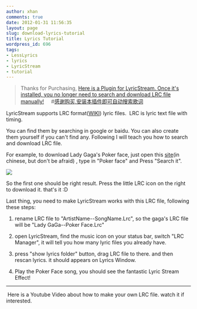 ```yaml
---
author: xhan
comments: true
date: 2012-01-31 11:56:35
layout: page
slug: download-lyrics-tutorial
title: Lyrics Tutorial
wordpress_id: 696
tags:
- LessLyrics
- lyrics
- LyricStream
- tutorial
---
```


> Thanks for Purchasing, [Here is a Plugin for LyricStream. Once it's installed, you no longer need to search and download LRC file manually!](http://ixhan.com/lesslyrics/plugin/)     #[感谢购买,安装本插件即可自动搜索歌词](http://ixhan.com/lesslyrics/plugin/)


LyricStream supports LRC format([WIKI](http://en.wikipedia.org/wiki/LRC_(file_format))) lyric files.  LRC is lyric text file with timing.

You can find them by searching in google or baidu. You can also create them yourself if you can't find any. Following I will teach you how to search and download LRC file.

For example, to download Lady Gaga's Poker face, just open this [site](http://translate.googleusercontent.com/translate_c?act=url&hl=en&ie=UTF8&prev=_t&rurl=translate.google.com.hk&sl=auto&tl=en&twu=1&u=http://www.mtvzz.com/&usg=ALkJrhjIH5UhLgQjCR32Vj_BUMBMRbCK1Q)(in chinese, but don't be afraid) , type in "Poker face" and Press "Search it".

[![](http://ixhan.com/wp-content/uploads/2012/01/search-result.png)](http://ixhan.com/wp-content/uploads/2012/01/search-result.png)

So the first one should be right result. Press the little LRC icon on the right to download it. that's it :D

Last thing, you need to make LyricStream works with this LRC file, following these steps:



	
  1. rename LRC file to "ArtistName--SongName.Lrc", so the gaga's LRC file will be "Lady GaGa--Poker Face.Lrc"

	
  2. open LyricStream, find the music icon on your status bar, switch "LRC Manager", it will tell you how many lyric files you already have.

	
  3. press "show lyrics folder" button, drag LRC file to there. and then rescan lyrics. it should appears on Lyrics Window.

	
  4. Play the Poker Face song, you should see the fantastic Lyric Stream Effect!




---------




 Here is a Youtube Video about how to make your own LRC file. watch it if interested.






